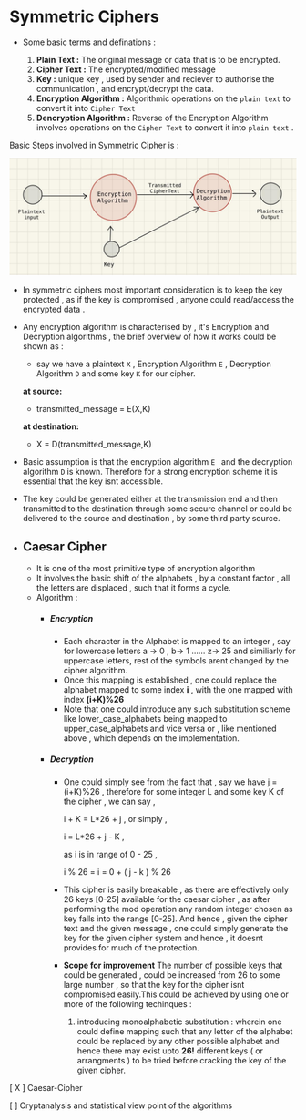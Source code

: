 # Symmetric Ciphers 

 - Some basic terms and definations : 
 
   1. **Plain Text :** The original message or data that is to be encrypted.
   2. **Cipher Text :** The encrypted/modified message 
   3. **Key :**  unique key , used by sender and reciever to authorise the communication , and encrypt/decrypt the data.
   4. **Encryption Algorithm :** Algorithmic operations on the `plain text` to convert it into `Cipher Text`
   5. **Dencryption Algorithm :** Reverse of the Encryption Algorithm involves operations on the `Cipher Text` to convert it into `plain text` .

Basic Steps involved in Symmetric Cipher is :

<img src = "symmetric_cipher.jpg" alt="steps">

- In symmetric ciphers most important consideration is to keep the key protected , as if the key is compromised , anyone could read/access the encrypted data .
- Any encryption algorithm is characterised by , it's Encryption and Decryption algorithms , the brief overview of how it works could be shown as :
  -   say we have a plaintext `X` , Encryption Algorithm `E` , Decryption Algorithm `D` and some key `K` for our cipher.
  
  **at source:**
    - transmitted_message = E(X,K)
  
  **at destination:**
    - X = D(transmitted_message,K)
  
- Basic assumption is that the encryption algorithm `E ` and the decryption algorithm `D` is known. Therefore for a strong encryption scheme it is essential that the key isnt accessible. 
- The key could be generated either at the transmission end and then transmitted to the destination through some secure channel or could be delivered to the source and destination , by some third party source.
 
- ## Caesar Cipher 
  
  - It is one of the most primitive type of encryption algorithm 
  - It involves the basic shift of the alphabets , by a constant factor , all the letters are displaced , such that it forms a cycle.
  - Algorithm :
    - ##### Encryption
      - Each character in the Alphabet is mapped to an integer , say for lowercase letters a -> 0 , b-> 1 ...... z-> 25 and similiarly for uppercase letters, rest of the symbols arent changed by the cipher algorithm.
      - Once this mapping is established , one could replace the alphabet mapped to some index **i** , with the one mapped with index **(i+K)%26**
      - Note that one could introduce any such substitution scheme like lower_case_alphabets being mapped to upper_case_alphabets and vice versa or , like mentioned above , which depends on the implementation.
    - ##### Decryption 
      - One could simply see from the fact that , say 
        we have j = (i+K)%26 , therefore for some integer L and some key K of the cipher , we can say , 

        i + K = L*26 + j , or simply , 

        i = L*26 + j - K , 

        as i is in range of 0 - 25 , 

        i % 26 = i = 0 + ( j - k ) % 26
         
      - This cipher is easily breakable , as there are effectively only 26 keys [0-25] available for the caesar cipher , as after performing the mod operation any random integer chosen as key falls into the range [0-25]. And hence , given the cipher text and the given message , one could simply generate the key for the given cipher system and hence , it doesnt provides for much of the protection.
      - **Scope for improvement** The number of possible keys that could be generated , could be increased from 26 to some large number , so that the key for the cipher isnt compromised easily.This could be achieved by using one or more of the following techinques :
       
        1. introducing monoalphabetic substitution : wherein one could define mapping such that any letter of the alphabet could be replaced by any other possible alphabet and hence there may exist upto **26!**  different keys ( or arrangments ) to be tried before cracking the key of the given cipher.
 
[ X ] Caesar-Cipher 

[ ] Cryptanalysis and statistical view point of the algorithms

  


